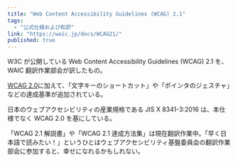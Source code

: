 ```yaml
---
title: "Web Content Accessibility Guidelines (WCAG) 2.1"
tags:
  - "公式仕様および和訳"
link: "https://waic.jp/docs/WCAG21/"
published: true
---
```


W3C が公開している Web Content Accessibility Guidelines (WCAG) 2.1 を、WAIC 翻訳作業部会が訳したもの。

[WCAG 2.0](https://waic.jp/docs/WCAG20/Overview.html)に加えて、「文字キーのショートカット」や「ポインタのジェスチャ」などの達成基準が追加されている。

日本のウェブアクセシビリティの産業規格である JIS X 8341-3:2016 は、本仕様でなく WCAG 2.0 を基にしている。

「WCAG 2.1 解説書」や「WCAG 2.1 達成方法集」は現在翻訳作業中。「早く日本語で読みたい！」というひとはウェブアクセシビリティ基盤委員会の翻訳作業部会に参加すると、幸せになれるかもしれない。
